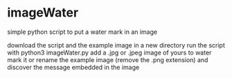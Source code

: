 # imageWater
simple python script to put a water mark in an image

download the script and the example image in a new directory
run the script with python3 imageWater.py
add a .jpg or .jpeg image of yours to water mark it
or rename the example image (remove the .png extension) and discover the message embedded in the image
